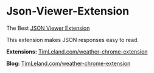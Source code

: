 # Json-Viewer-Extension

The Best [JSON Viewer Extension](https://timleland.com/json-viewer-extension/)

This extension makes JSON responses easy to read.

**Extensions:** [TimLeland.com/weather-chrome-extension](http://timleland.com/extensions)

**Blog:** [TimLeland.com/weather-chrome-extension](http://timleland.com/)
